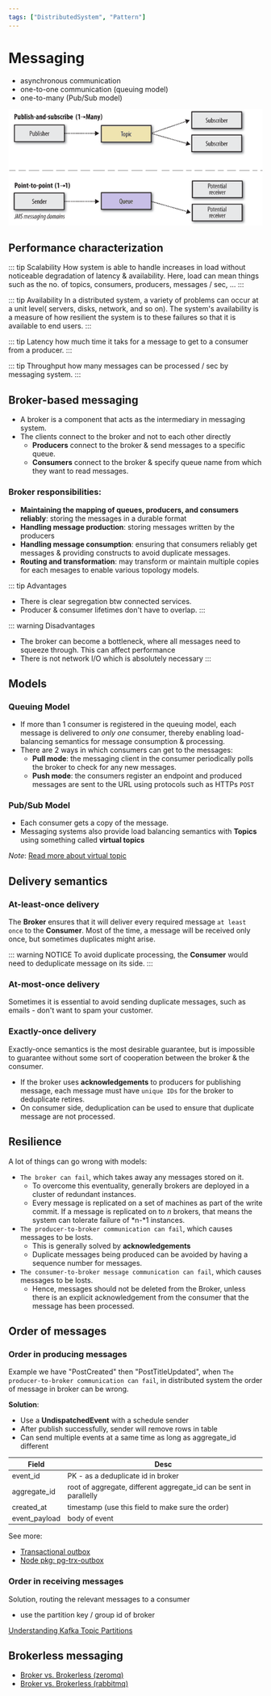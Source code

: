 ```yaml
---
tags: ["DistributedSystem", "Pattern"]
---
```


# Messaging

<TagLinks />

- asynchronous communication 
- one-to-one communication (queuing model) 
- one-to-many (Pub/Sub model) 

![Messaging models](./img/mess-models.png)

## Performance characterization

::: tip Scalability
How system is able to handle increases in load without noticeable degradation of latency & availability. Here, load can mean things such as the no. of topics, consumers, producers, messages / sec, ...
:::

::: tip Availability
In a distributed system, a variety of problems can occur at a unit level( servers, disks, network, and so on). The system's availability is a measure of how resilient the system is to these failures so that it is available to end users.
:::

::: tip Latency
how much time it taks for a message to get to a consumer from a producer.
:::

::: tip Throughput
how many messages can be processed / sec by messaging system.
:::


## Broker-based messaging

- A broker is a component that acts as the intermediary in messaging system. 
- The clients connect to the broker and not to each other directly
    - **Producers** connect to the broker & send messages to a specific queue.
    - **Consumers** connect to the broker & specify queue name from which they want to read messages.

### Broker responsibilities:
- **Maintaining the mapping of queues, producers, and consumers reliably**: storing the messages in a durable format
- **Handling message production**: storing messages written by the producers
- **Handling message consumption**: ensuring that consumers reliably get messages & providing constructs to avoid duplicate messages.
- **Routing and transformation**: may transform or maintain multiple copies for each mesages to enable various topology models.

::: tip Advantages 
- There is clear segregation btw connected services.
- Producer & consumer lifetimes don't have to overlap.
:::

::: warning Disadvantages
- The broker can become a bottleneck, where all messages need to squeeze through. This can affect performance
- There is not network I/O which is absolutely necessary
:::

## Models

### Queuing Model
- If more than 1 consumer is registered in the queuing model, each message is delivered to *only one* consumer, thereby enabling load-balancing semantics for message consumption & processing.
- There are 2 ways in which consumers can get to the messages: 
    - **Pull mode**: the messaging client in the consumer periodically polls the broker to check for any new messages.
    - **Push mode**: the consumers register an endpoint and produced messages are sent to the URL using protocols such as HTTPs `POST`

### Pub/Sub Model
- Each consumer gets a copy of the message.
- Messaging systems also provide load balancing semantics with **Topics** using something called **virtual topics**

*Note*: [Read more about virtual topic](https://tuhrig.de/queues-vs-topics-vs-virtual-topics-in-activemq/)

## Delivery semantics

### At-least-once delivery

The **Broker** ensures that it will deliver every required message `at least once` to the **Consumer**. Most of the time, a message will be received only once, but sometimes duplicates might arise.

::: warning NOTICE
To avoid duplicate processing, the **Consumer** would need to deduplicate message on its side.
:::

### At-most-once delivery

Sometimes it is essential to avoid sending duplicate messages, such as emails - don't want to spam your customer. 

### Exactly-once delivery

Exactly-once semantics is the most desirable guarantee, but is impossible to guarantee without some sort of cooperation between the broker & the consumer. 

- If the broker uses **acknowledgements** to producers for publishing message, each message must have `unique IDs` for the broker to deduplicate retires.
- On consumer side, deduplication can be used to ensure that duplicate message are not processed.

## Resilience

A lot of things can go wrong with models: 
- `The broker can fail`, which takes away any messages stored on it. 
    - To overcome this eventuality, generally brokers are deployed in a cluster of redundant instances.
    - Every message is replicated on a set of machines as part of the write commit. If a message is replicated on to *n* brokers, that means the system can tolerate failure of *n-*1 instances.
- `The producer-to-broker communication can fail`, which causes messages to be losts.
    - This is generally solved by **acknowledgements**
    - Duplicate messages being produced can be avoided by having a sequence number for messages.
- `The consumer-to-broker message communication can fail`, which causes messages to be losts.
    - Hence, messages should not be deleted from the Broker, unless there is an explicit acknowledgement from the consumer that the message has been processed.

## Order of messages

### Order in producing messages

Example we have "PostCreated" then "PostTitleUpdated", when `The producer-to-broker communication can fail`, in distributed system the order of message in broker can be wrong. 

**Solution**: 
- Use a **UndispatchedEvent** with a schedule sender
- After publish successfully, sender will remove rows in table
- Can send multiple events at a same time as long as aggregate_id different


Field        | Desc 
-------------| ----
event_id     | PK - as a deduplicate id in broker
aggregate_id | root of aggregate, different aggregate_id can be sent in parallelly
created_at   | timestamp (use this field to make sure the order)
event_payload  | body of event

See more: 
- [Transactional outbox](https://microservices.io/patterns/data/transactional-outbox.html)
- [Node pkg: pg-trx-outbox](https://www.npmjs.com/package/pg-trx-outbox)

### Order in receiving messages

Solution, routing the relevant messages to a consumer
- use the partition key / group id of broker

[Understanding Kafka Topic Partitions](https://medium.com/event-driven-utopia/understanding-kafka-topic-partitions-ae40f80552e8)


## Brokerless messaging

- [Broker vs. Brokerless (zeromq)](http://wiki.zeromq.org/whitepapers:brokerless)
- [Broker vs. Brokerless (rabbitmq)](https://blog.rabbitmq.com/posts/2010/09/broker-vs-brokerless/)